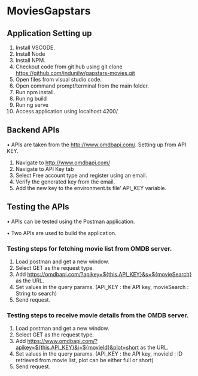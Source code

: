 # MoviesGapstars

## Application Setting up
1. Install VSCODE.
2. Install Node
3. Install NPM.
4. Checkout code from git hub using git clone https://github.com/indunilw/gapstars-movies.git
5. Open files from visual studio code.
6. Open command prompt/terminal from the main folder.
7. Run npm install.
8. Run ng build
9. Run ng serve
10. Access application using localhost:4200/


## Backend APIs
• APIs are taken from the http://www.omdbapi.com/.
Setting up from API KEY.
1. Navigate to http://www.omdbapi.com/
2. Navigate to API Key tab
3. Select Free account type and register using an email.
4. Verify the generated key from the email.
5. Add the new key to the environment.ts file’ API_KEY variable.


## Testing the APIs
• APIs can be tested using the Postman application.

• Two APIs are used to build the application.


### Testing steps for fetching movie list from OMDB server.
1. Load postman and get a new window.
2. Select GET as the request type.
3. Add https://omdbapi.com/?apikey=${this.API_KEY}&s=${movieSearch} as the URL.
4. Set values in the query params. (API_KEY : the API key, movieSearch : String to search)
5. Send request.


### Testing steps to receive movie details from the OMDB server.
1. Load postman and get a new window.
2. Select GET as the request type.
3. Add https://www.omdbapi.com/?apikey=${this.API_KEY}&i=${movieId}&plot=short as the URL.
4. Set values in the query params. (API_KEY : the API key, movieId : ID retrieved from movie list, plot can be either full or short)
5. Send request.
